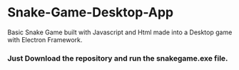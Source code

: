 # Snake-Game-Desktop-App
Basic Snake Game built with Javascript and Html made into a Desktop game with Electron Framework.
### Just Download the repository and run the snakegame.exe file.
